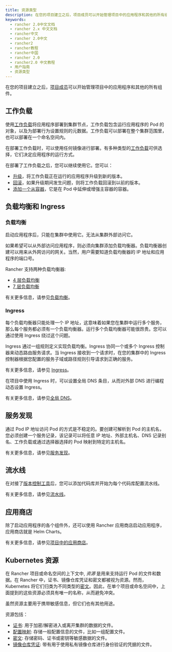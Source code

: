 ```yaml
---
title: 资源类型
description: 在您的项目建立之后，项目成员可以开始管理项目中的应用程序和其他的所有组件。
keywords:
  - rancher 2.0中文文档
  - rancher 2.x 中文文档
  - rancher中文
  - rancher 2.0中文
  - rancher2
  - rancher教程
  - rancher中国
  - rancher 2.0
  - rancher2.0 中文教程
  - 用户指南
  - 资源类型
---
```


在您的项目建立之后，[项目成员](/docs/rancher2/admin-settings/rbac/cluster-project-roles/_index)可以开始管理项目中的应用程序和其他的所有组件。

## 工作负载

使用[工作负载](/docs/rancher2/k8s-in-rancher/workloads/_index)将应用程序部署到集群节点，工作负载包含运行应用程序的 Pod 的对象，以及为部署行为设置规则的元数据。工作负载可以部署在整个集群范围里，也可以部署在一个命名空间内。

在部署工作负载时，可以使用任何镜像进行部署。有多种类型的[工作负载](/docs/rancher2/k8s-in-rancher/workloads/_index)可供选择，它们决定应用程序的运行方式。

在部署了工作负载之后，您可以继续使用它。您可以：

- [升级](/docs/rancher2/k8s-in-rancher/workloads/upgrade-workloads/_index)，将工作负载正在运行的应用程序升级到新的版本。
- [回滚](/docs/rancher2/k8s-in-rancher/workloads/rollback-workloads/_index)，如果升级期间发生问题，则将工作负载回滚到以前的版本。
- [添加一个从容器](/docs/rancher2/k8s-in-rancher/workloads/add-a-sidecar/_index)，它是在 Pod 中延伸或增强主容器的容器。

## 负载均衡和 Ingress

### 负载均衡

启动应用程序后，只能在集群中使用它。无法从集群外部访问它。

如果希望可以从外部访问应用程序，则必须向集群添加负载均衡器。负载均衡器创建可以用来从外网访问的网关。当然，用户需要知道负载均衡器的 IP 地址和应用程序的端口号。

Rancher 支持两种负载均衡器:

- [4 层负载均衡](/docs/rancher2/k8s-in-rancher/load-balancers-and-ingress/load-balancers/_index)
- [7 层负载均衡](/docs/rancher2/k8s-in-rancher/load-balancers-and-ingress/load-balancers/_index)

有关更多信息，请参见[负载均衡](/docs/rancher2/k8s-in-rancher/load-balancers-and-ingress/load-balancers/_index)。

### Ingress

每个负载均衡器只能处理一个 IP 地址，这意味着如果您在集群中运行多个服务，那么每个服务都必须有一个负载均衡器。运行多个负载均衡器可能很昂贵。您可以通过使用 Ingress 绕过这个问题。

Ingress 通过一组规则定义实现负载均衡。Ingress 协同一个或多个 Ingress 控制器来动态路由服务请求。当 Ingress 接收到一个请求时，在您的集群中的 Ingress 控制器根据您配置的服务子域或路径规则引导请求到正确的服务。

有关更多信息，请参见 [Ingress](/docs/rancher2/k8s-in-rancher/load-balancers-and-ingress/ingress/_index)。

在项目中使用 Ingress 时，可以设置全局 DNS 条目，从而对外部 DNS 进行编程动态设置 Ingress。

有关更多信息，请参见[全局 DNS](/docs/rancher2/catalog/globaldns/_index)。

## 服务发现

通过 Pod IP 地址访问 Pod 的方式是不稳定的。要创建可解析到 Pod 的主机名，您必须创建一个服务记录，该记录可以将任意 IP 地址、外部主机名、DNS 记录别名、工作负载或通过选择器选择的 Pod 映射到特定的主机名。

有关更多信息，请参见[服务发现](/docs/rancher2/k8s-in-rancher/service-discovery/_index)。

## 流水线

在对接了[版本控制工具](/docs/rancher2/project-admin/pipelines/_index)后，您可以添加代码库并开始为每个代码库配置流水线。

有关更多信息，请参见[流水线](/docs/rancher2/k8s-in-rancher/pipelines/_index)。

## 应用商店

除了启动应用程序的各个组件外，还可以使用 Rancher 应用商店启动应用程序，应用商店就是 Helm Charts。

有关更多信息，请参见[项目中的应用商店](/docs/rancher2/catalog/launching-apps/_index)。

## Kubernetes 资源

在 Rancher 项目或命名空间的上下文中, _资源_ 是用来支持运行 Pod 的文件和数据。在 Rancher 中，证书、镜像仓库凭证和密文都被视为资源。然而，Kubernetes 将它们归类为不同类型的[密文](https://kubernetes.io/docs/concepts/configuration/secret/)。因此，在单个项目或命名空间中，上面提到的这些资源必须具有唯一的名称，从而避免冲突。

虽然资源主要用于携带敏感信息，但它们也有其他用途。

资源包括：

- [证书](/docs/rancher2/k8s-in-rancher/certificates/_index): 用于加密/解密进入或离开集群的数据的文件。
- [配置映射](/docs/rancher2/k8s-in-rancher/configmaps/_index): 存储一般配置信息的文件，比如一组配置文件。
- [密文](/docs/rancher2/k8s-in-rancher/secrets/_index): 存储密码、证书或密钥等敏感数据的文件。
- [镜像仓库凭证](/docs/rancher2/k8s-in-rancher/registries/_index): 带有用于使用私有镜像仓库进行身份验证的凭据的文件。
